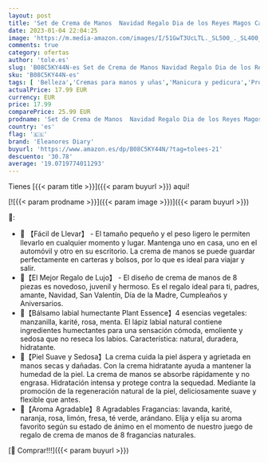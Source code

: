 ```yaml
---
layout: post
title: 'Set de Crema de Manos  Navidad Regalo Dia de los Reyes Magos Caja Regalo  Eleanore s Diary Set de Regalo de 8 PCS Crema de Manos y 4 PCS Bálsamo labial  Mini Hand Cream Nutritiva con Vitamina C y E'
date: 2023-01-04 22:04:25
image: 'https://m.media-amazon.com/images/I/51GwT3UcLTL._SL500_._SL400_.jpg'
comments: true
category: ofertas
author: 'tole.es'
slug: 'B08C5KY44N-es Set de Crema de Manos Navidad Regalo Dia de los Reyes...'
sku: 'B08C5KY44N-es'
tags: [ 'Belleza','Cremas para manos y uñas','Manicura y pedicura','Productos para el cuidado de las manos y de los pies','de','eleanores diary','magos','navidad','regalo','reyes','set','🇪🇸', ]
actualPrice: 17.99 EUR
currency: EUR
price: 17.99
comparePrice: 25.99 EUR
prodname: 'Set de Crema de Manos  Navidad Regalo Dia de los Reyes Magos Caja Regalo  Eleanore s Diary Set de Regalo de 8 PCS Crema de Manos y 4 PCS Bálsamo labial  Mini Hand Cream Nutritiva con Vitamina C y E'
country: 'es'
flag: '🇪🇸'
brand: 'Eleanores Diary'
buyurl: 'https://www.amazon.es/dp/B08C5KY44N/?tag=tolees-21'
descuento: '30.78'
average: '19.0719774011293'
---
```


Tienes [{{< param title >}}]({{< param buyurl >}}) aqui!

[![{{< param prodname >}}]({{< param image >}})]({{< param buyurl >}})

🔎:

- 🎡 【Fácil de Llevar】 - El tamaño pequeño y el peso ligero le permiten llevarlo en cualquier momento y lugar. Mantenga uno en casa, uno en el automóvil y otro en su escritorio. La crema de manos se puede guardar perfectamente en carteras y bolsos, por lo que es ideal para viajar y salir.
- 🎁【El Mejor Regalo de Lujo】 - El diseño de crema de manos de 8 piezas es novedoso, juvenil y hermoso. Es el regalo ideal para ti, padres, amante, Navidad, San Valentín, Día de la Madre, Cumpleaños y Aniversarios.
- 🎠【Bálsamo labial humectante Plant Essence】4 esencias vegetales: manzanilla, karité, rosa, menta. El lápiz labial natural contiene ingredientes humectantes para una sensación cómoda, emoliente y sedosa que no reseca los labios. Característica: natural, duradera, hidratante.
- 🎪【Piel Suave y Sedosa】La crema cuida la piel áspera y agrietada en manos secas y dañadas. Con la crema hidratante ayuda a mantener la humedad de la piel. La crema de manos se absorbe rápidamente y no engrasa. Hidratación intensa y protege contra la sequedad. Mediante la promoción de la regeneración natural de la piel, deliciosamente suave y flexible que antes.
- 🤡【Aroma Agradable】8 Agradables Fragancias: lavanda, karité, naranja, rosa, limón, fresa, té verde, arándano. Elija y elija su aroma favorito según su estado de ánimo en el momento de nuestro juego de regalo de crema de manos de 8 fragancias naturales.

[🛒 Comprar!!!]({{< param buyurl >}})

